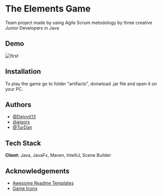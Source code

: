 
# The Elements Game
Team project made by using Agile Scrum metodology by three creative Junior Developers in Java



## Demo
![first](https://user-images.githubusercontent.com/92039043/189502998-0b3c100a-b2fb-45ef-b873-a878773249a4.png)



## Installation

To play the game go to folder "artifacts", donwload .jar file and open it on your PC.
    
## Authors

- [@Dejvvit13](https://github.com/dejvvit13)
- [@ajgors](https://github.com/ajgors)
- [@TurDan](https://github.com/TurDan)


## Tech Stack

**Client:** Java, JavaFx, Maven, IntelliJ, Scene Builder



## Acknowledgements

 - [Awesome Readme Templates](https://awesomeopensource.com/project/elangosundar/awesome-README-templates)
 - [Game Icons](https://www.flaticon.com/)


